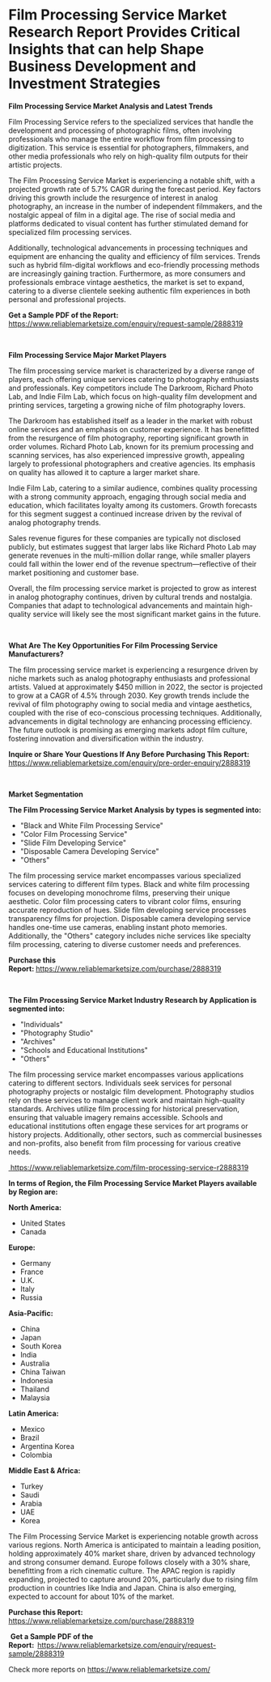 <p><h1>Film Processing Service Market Research Report Provides Critical Insights that can help Shape Business Development and Investment Strategies</h1></p><p><strong>Film Processing Service Market Analysis and Latest Trends</strong></p>
<p><p>Film Processing Service refers to the specialized services that handle the development and processing of photographic films, often involving professionals who manage the entire workflow from film processing to digitization. This service is essential for photographers, filmmakers, and other media professionals who rely on high-quality film outputs for their artistic projects.</p><p>The Film Processing Service Market is experiencing a notable shift, with a projected growth rate of 5.7% CAGR during the forecast period. Key factors driving this growth include the resurgence of interest in analog photography, an increase in the number of independent filmmakers, and the nostalgic appeal of film in a digital age. The rise of social media and platforms dedicated to visual content has further stimulated demand for specialized film processing services. </p><p>Additionally, technological advancements in processing techniques and equipment are enhancing the quality and efficiency of film services. Trends such as hybrid film-digital workflows and eco-friendly processing methods are increasingly gaining traction. Furthermore, as more consumers and professionals embrace vintage aesthetics, the market is set to expand, catering to a diverse clientele seeking authentic film experiences in both personal and professional projects.</p></p>
<p><strong>Get a Sample PDF of the Report:&nbsp;</strong> <a href="https://www.reliablemarketsize.com/enquiry/request-sample/2888319?utm_campaign=3205&utm_medium=2&utm_source=Github&utm_content=ia&utm_term=14032025&utm_id=film-processing-service">https://www.reliablemarketsize.com/enquiry/request-sample/2888319</a></p>
<p>&nbsp;</p>
<p><strong>Film Processing Service Major Market Players</strong></p>
<p><p>The film processing service market is characterized by a diverse range of players, each offering unique services catering to photography enthusiasts and professionals. Key competitors include The Darkroom, Richard Photo Lab, and Indie Film Lab, which focus on high-quality film development and printing services, targeting a growing niche of film photography lovers.</p><p>The Darkroom has established itself as a leader in the market with robust online services and an emphasis on customer experience. It has benefitted from the resurgence of film photography, reporting significant growth in order volumes. Richard Photo Lab, known for its premium processing and scanning services, has also experienced impressive growth, appealing largely to professional photographers and creative agencies. Its emphasis on quality has allowed it to capture a larger market share.</p><p>Indie Film Lab, catering to a similar audience, combines quality processing with a strong community approach, engaging through social media and education, which facilitates loyalty among its customers. Growth forecasts for this segment suggest a continued increase driven by the revival of analog photography trends.</p><p>Sales revenue figures for these companies are typically not disclosed publicly, but estimates suggest that larger labs like Richard Photo Lab may generate revenues in the multi-million dollar range, while smaller players could fall within the lower end of the revenue spectrum—reflective of their market positioning and customer base.</p><p>Overall, the film processing service market is projected to grow as interest in analog photography continues, driven by cultural trends and nostalgia. Companies that adapt to technological advancements and maintain high-quality service will likely see the most significant market gains in the future.</p></p>
<p>&nbsp;</p>
<p><strong>What Are The Key Opportunities For Film Processing Service Manufacturers?</strong></p>
<p><p>The film processing service market is experiencing a resurgence driven by niche markets such as analog photography enthusiasts and professional artists. Valued at approximately $450 million in 2022, the sector is projected to grow at a CAGR of 4.5% through 2030. Key growth trends include the revival of film photography owing to social media and vintage aesthetics, coupled with the rise of eco-conscious processing techniques. Additionally, advancements in digital technology are enhancing processing efficiency. The future outlook is promising as emerging markets adopt film culture, fostering innovation and diversification within the industry.</p></p>
<p><strong>Inquire or Share Your Questions If Any Before Purchasing This Report:</strong> <a href="https://www.reliablemarketsize.com/enquiry/pre-order-enquiry/2888319?utm_campaign=3205&utm_medium=2&utm_source=Github&utm_content=ia&utm_term=14032025&utm_id=film-processing-service">https://www.reliablemarketsize.com/enquiry/pre-order-enquiry/2888319</a></p>
<p>&nbsp;</p>
<p><strong>Market Segmentation</strong></p>
<p><strong>The Film Processing Service Market Analysis by types is segmented into:</strong></p>
<p><ul><li>"Black and White Film Processing Service"</li><li>"Color Film Processing Service"</li><li>"Slide Film Developing Service"</li><li>"Disposable Camera Developing Service"</li><li>"Others"</li></ul></p>
<p><p>The film processing service market encompasses various specialized services catering to different film types. Black and white film processing focuses on developing monochrome films, preserving their unique aesthetic. Color film processing caters to vibrant color films, ensuring accurate reproduction of hues. Slide film developing service processes transparency films for projection. Disposable camera developing service handles one-time use cameras, enabling instant photo memories. Additionally, the "Others" category includes niche services like specialty film processing, catering to diverse customer needs and preferences.</p></p>
<p><strong>Purchase this Report:&nbsp;</strong><a href="https://www.reliablemarketsize.com/purchase/2888319?utm_campaign=3205&utm_medium=2&utm_source=Github&utm_content=ia&utm_term=14032025&utm_id=film-processing-service">https://www.reliablemarketsize.com/purchase/2888319</a></p>
<p>&nbsp;</p>
<p><strong>The Film Processing Service Market Industry Research by Application is segmented into:</strong></p>
<p><ul><li>"Individuals"</li><li>"Photography Studio"</li><li>"Archives"</li><li>"Schools and Educational Institutions"</li><li>"Others"</li></ul></p>
<p><p>The film processing service market encompasses various applications catering to different sectors. Individuals seek services for personal photography projects or nostalgic film development. Photography studios rely on these services to manage client work and maintain high-quality standards. Archives utilize film processing for historical preservation, ensuring that valuable imagery remains accessible. Schools and educational institutions often engage these services for art programs or history projects. Additionally, other sectors, such as commercial businesses and non-profits, also benefit from film processing for various creative needs.</p></p>
<p><a href="https://www.reliablemarketsize.com/film-processing-service-r2888319?utm_campaign=3205&utm_medium=2&utm_source=Github&utm_content=ia&utm_term=14032025&utm_id=film-processing-service">&nbsp;https://www.reliablemarketsize.com/film-processing-service-r2888319</a></p>
<p><strong>In terms of Region, the Film Processing Service Market Players available by Region are:</strong></p>
<p>
    <p> <strong> North America: </strong>
        <ul>
            <li>United States</li>
            <li>Canada</li>
        </ul>
        </p> 
    <p> <strong> Europe: </strong>
        <ul>
            <li>Germany</li>
            <li>France</li>
            <li>U.K.</li>
            <li>Italy</li>
            <li>Russia</li>
        </ul>
        </p> 
    <p> <strong> Asia-Pacific: </strong>
        <ul>
            <li>China</li>
            <li>Japan</li>
            <li>South Korea</li>
            <li>India</li>
            <li>Australia</li>
            <li>China Taiwan</li>
            <li>Indonesia</li>
            <li>Thailand</li>
            <li>Malaysia</li>
        </ul>
        </p> 
    <p> <strong> Latin America: </strong>
        <ul>
            <li>Mexico</li>
            <li>Brazil</li>
            <li>Argentina Korea</li>
            <li>Colombia</li>
        </ul>
        </p> 
    <p> <strong> Middle East & Africa: </strong>
        <ul>
            <li>Turkey</li>
            <li>Saudi</li>
            <li>Arabia</li>
            <li>UAE</li>
            <li>Korea</li>
        </ul>
    </p>
    </p>
<p><p>The Film Processing Service Market is experiencing notable growth across various regions. North America is anticipated to maintain a leading position, holding approximately 40% market share, driven by advanced technology and strong consumer demand. Europe follows closely with a 30% share, benefitting from a rich cinematic culture. The APAC region is rapidly expanding, projected to capture around 20%, particularly due to rising film production in countries like India and Japan. China is also emerging, expected to account for about 10% of the market.</p></p>
<p><strong>Purchase this Report: </strong><a href="https://www.reliablemarketsize.com/purchase/2888319?utm_campaign=3205&utm_medium=2&utm_source=Github&utm_content=ia&utm_term=14032025&utm_id=film-processing-service">https://www.reliablemarketsize.com/purchase/2888319</a></p>
<p>&nbsp;<strong>Get a Sample PDF of the Report:&nbsp;&nbsp;</strong><a href="https://www.reliablemarketsize.com/enquiry/request-sample/2888319?utm_campaign=3205&utm_medium=2&utm_source=Github&utm_content=ia&utm_term=14032025&utm_id=film-processing-service">https://www.reliablemarketsize.com/enquiry/request-sample/2888319</a></p>
<p><strong></strong></p>
<p>Check more reports on <a href="https://www.reliablemarketsize.com/?utm_campaign=3205&utm_medium=2&utm_source=Github&utm_content=ia&utm_term=14032025&utm_id=film-processing-service">https://www.reliablemarketsize.com/</a></p>